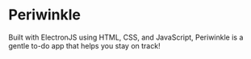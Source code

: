 # Periwinkle
Built with ElectronJS using HTML, CSS, and JavaScript, Periwinkle is a gentle to-do app that helps you stay on track!
